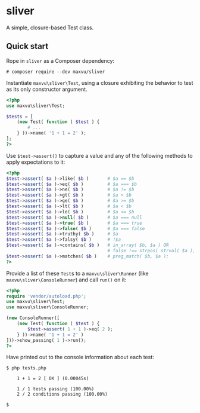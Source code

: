 # sliver

A simple, closure-based Test class.

## Quick start

Rope in `sliver` as a Composer dependency:
```
# composer require --dev maxvu/sliver
```

Instantiate `maxvu\sliver\Test`, using a closure exhibiting the behavior to test as its only constructor argument.

```php
<?php
use maxvu\sliver\Test;

$tests = [
    (new Test( function ( $test ) {
        # ...
    } ))->name( '1 + 1 = 2' );
];
?>
```

Use `$test->assert()` to capture a value and any of the following methods to apply expectations to it:
```php
<?php
$test->assert( $a )->like( $b )       # $a == $b
$test->assert( $a )->eq( $b )         # $a === $b
$test->assert( $a )->ne( $b )         # $a != $b
$test->assert( $a )->gt( $b )         # $a > $b
$test->assert( $a )->ge( $b )         # $a >= $b
$test->assert( $a )->lt( $b )         # $a < $b
$test->assert( $a )->le( $b )         # $a <= $b
$test->assert( $a )->null( $b )       # $a === null
$test->assert( $a )->true( $b )       # $a === true
$test->assert( $a )->false( $b )      # $a === false
$test->assert( $a )->truthy( $b )     # $a
$test->assert( $a )->falsy( $b )      # !$a
$test->assert( $a )->contains( $b )   # in_array( $b, $a ) OR
                                      # false !== strpos( strval( $a ), strval( $b ) )
$test->assert( $a )->matches( $b )    # preg_match( $b, $a );
?>
```

Provide a list of these `Test`s to a `maxvu\sliver\Runner` (like `maxvu\sliver\ConsoleRunner`) and call `run()` on it:
```php
<?php
require 'vendor/autoload.php';
use maxvu\sliver\Test;
use maxvu\sliver\ConsoleRunner;

(new ConsoleRunner([
    (new Test( function ( $test ) {
        $test->assert( 1 + 1 )->eq( 2 );
    } ))->name( '1 + 1 = 2' )
]))->show_passing( 1 )->run();
?>
```

Have printed out to the console information about each test:

```
$ php tests.php

    1 + 1 = 2 [ OK ] (0.00045s)

    1 / 1 tests passing (100.00%)
    2 / 2 conditions passing (100.00%)

$
```
